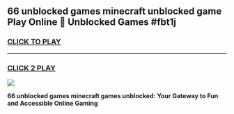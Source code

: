 
## 66 unblocked games minecraft unblocked game Play Online 👋 Unblocked Games #fbt1j
<h3>
<a href="https://premium.freeplayer.one?title=66_unblocked_games_minecraft&ref=21F">CLICK TO PLAY</a></h3>
<hr>

<h3>
<a href="https://premium.freeplayer.one?title=66_unblocked_games_minecraft&ref=21F">CLICK 2 PLAY</a>
  
</h3>

<a href="https://premium.freeplayer.one?title=66_unblocked_games_minecraft&ref=21F/"><img src="https://clearcache.store/games.png"></a>


**66 unblocked games minecraft games unblocked: Your Gateway to Fun and Accessible Online Gaming**
